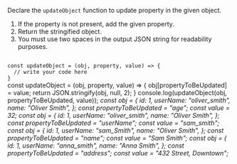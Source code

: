 Declare the `updateObject` function to
update property in the given object.

1. If the property is not present,
add the given property.
2. Return the stringified object.
3. You must use two spaces in the output JSON string
for readability purposes.

<Editor lang="javascript" type="exercise" testMode="multipleInput">
<code>
const updateObject = (obj, property, value) => {
  // write your code here
}
</code>

<solution>
const updateObject = (obj, property, value) => {
  obj[propertyToBeUpdated] = value;
  return JSON.stringify(obj, null, 2);
}
</solution>

<testcases>
<caller>
console.log(updateObject(obj, propertyToBeUpdated, value));
</caller>
<testcase>
<i>
const obj = {
  id: 1,
  userName: "oliver_smith",
  name: "Oliver Smith",
};
const propertyToBeUpdated = "age";
const value = 32;
</i>
</testcase>
<testcase>
<i>
const obj = {
  id: 1,
  userName: "oliver_smith",
  name: "Oliver Smith",
};
const propertyToBeUpdated = "userName";
const value = "sam_smith";
</i>
</testcase>
<testcase>
<i>
const obj = {
  id: 1,
  userName: "sam_Smith",
  name: "Oliver Smith",
};
const propertyToBeUpdated = "name";
const value = "Sam Smith";
</i>
</testcase>
<testcase>
<i>
const obj = {
  id: 1,
  userName: "anna_smith",
  name: "Anna Smith",
};
const propertyToBeUpdated = "address";
const value = "432 Street, Downtown";
</i>
</testcase>
</testcases>
</Editor>